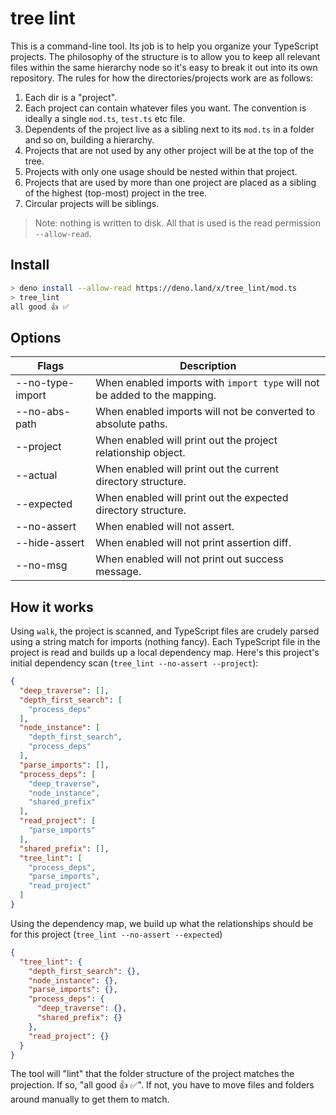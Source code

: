 # tree lint

This is a command-line tool. Its job is to help you organize your TypeScript projects. The philosophy of the structure is to allow you to keep all relevant files within the same hierarchy node so it's easy to break it out into its own repository. The rules for how the directories/projects work are as follows:

1. Each dir is a "project".
2. Each project can contain whatever files you want. The convention is ideally a single `mod.ts`, `test.ts` etc file.
3. Dependents of the project live as a sibling next to its `mod.ts` in a folder and so on, building a hierarchy.
4. Projects that are not used by any other project will be at the top of the tree.
5. Projects with only one usage should be nested within that project.
6. Projects that are used by more than one project are placed as a sibling of the highest (top-most) project in the tree.
7. Circular projects will be siblings.

> Note: nothing is written to disk. All that is used is the read permission `--allow-read`.

## Install

```bash
> deno install --allow-read https://deno.land/x/tree_lint/mod.ts
> tree_lint
all good 👍 ✅
```

## Options

| Flags            | Description                                                                |
|------------------|----------------------------------------------------------------------------|
| --no-type-import | When enabled imports with `import type` will not be added to the mapping.  |
| --no-abs-path    | When enabled imports will not be converted to absolute paths.              |
| --project        | When enabled will print out the project relationship object.               |
| --actual         | When enabled will print out the current directory structure.               |
| --expected       | When enabled will print out the expected directory structure.              |
| --no-assert      | When enabled will not assert.                                              |
| --hide-assert    | When enabled will not print assertion diff.                                |
| --no-msg         | When enabled will not print out success message.                           |

## How it works

Using `walk`, the project is scanned, and TypeScript files are crudely parsed using a string match for imports (nothing fancy). Each TypeScript file in the project is read and builds up a local dependency map. Here's this project's initial dependency scan (`tree_lint --no-assert --project`):

```json
{
  "deep_traverse": [],
  "depth_first_search": [
    "process_deps"
  ],
  "node_instance": [
    "depth_first_search",
    "process_deps"
  ],
  "parse_imports": [],
  "process_deps": [
    "deep_traverse",
    "node_instance",
    "shared_prefix"
  ],
  "read_project": [
    "parse_imports"
  ],
  "shared_prefix": [],
  "tree_lint": [
    "process_deps",
    "parse_imports",
    "read_project"
  ]
}
```

Using the dependency map, we build up what the relationships should be for this project (`tree_lint --no-assert --expected`)

```json
{
  "tree_lint": {
    "depth_first_search": {},
    "node_instance": {},
    "parse_imports": {},
    "process_deps": {
      "deep_traverse": {},
      "shared_prefix": {}
    },
    "read_project": {}
  }
}
```

The tool will "lint" that the folder structure of the project matches the projection. If so, "all good 👍 ✅". If not, you have to move files and folders around manually to get them to match.
